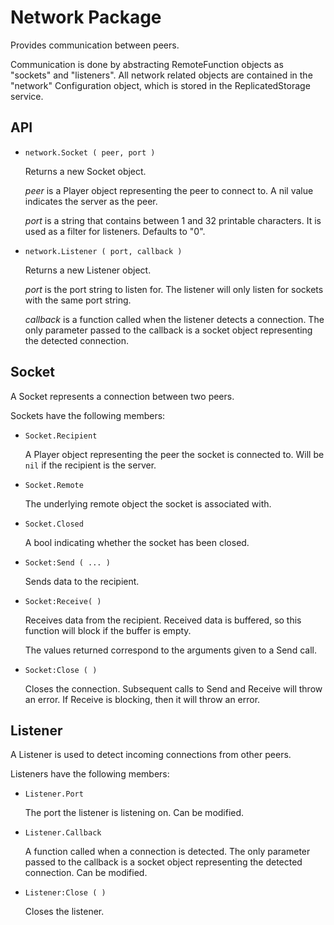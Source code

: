 # Network Package

Provides communication between peers.

Communication is done by abstracting RemoteFunction objects as "sockets" and
"listeners". All network related objects are contained in the "network"
Configuration object, which is stored in the ReplicatedStorage service.

## API

- `network.Socket ( peer, port )`

	Returns a new Socket object.

	*peer* is a Player object representing the peer to connect to. A nil value
	indicates the server as the peer.

	*port* is a string that contains between 1 and 32 printable characters. It
	is used as a filter for listeners. Defaults to "0".

- `network.Listener ( port, callback )`

	Returns a new Listener object.

	*port* is the port string to listen for. The listener will only listen for
	sockets with the same port string.

	*callback* is a function called when the listener detects a connection.
	The only parameter passed to the callback is a socket object representing
	the detected connection.

## Socket

A Socket represents a connection between two peers.

Sockets have the following members:

- `Socket.Recipient`

	A Player object representing the peer the socket is connected to. Will be
	`nil` if the recipient is the server.

- `Socket.Remote`

	The underlying remote object the socket is associated with.

- `Socket.Closed`

	A bool indicating whether the socket has been closed.

- `Socket:Send ( ... )`

	Sends data to the recipient.

- `Socket:Receive( )`

	Receives data from the recipient. Received data is buffered, so this
	function will block if the buffer is empty.

	The values returned correspond to the arguments given to a Send call.

- `Socket:Close ( )`

	Closes the connection. Subsequent calls to Send and Receive will throw an
	error. If Receive is blocking, then it will throw an error.

## Listener

A Listener is used to detect incoming connections from other peers.

Listeners have the following members:

- `Listener.Port`

	The port the listener is listening on. Can be modified.

- `Listener.Callback`

	A function called when a connection is detected. The only parameter passed
	to the callback is a socket object representing the detected connection.
	Can be modified.

- `Listener:Close ( )`

	Closes the listener.
